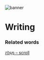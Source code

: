 <html><body><img id="banner" src="/sahd/images/banners/banner.png" alt="banner" /></body></html>

# **Writing**


### Related words
[מְגִלָּה – scroll](../words/scroll.md)<br>